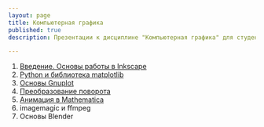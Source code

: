 ```yaml
---
layout: page
title: Компьютерная графика
published: true
description: Презентации к дисциплине "Компьютерная графика" для студентов второго курса Института ракетно-космической техники Самарского университета.

---
```


1. [Введение. Основы работы в Inkscape](https://drive.google.com/file/d/1VOmOulBb1p2BKa0bCawLm3HQwUR9oeU8/view?usp=sharing)
1. [Python и библиотека matplotlib](https://github.com/Kidinnu/classes_graphics/blob/master/%D0%9B%D0%B5%D0%BA%D1%86%D0%B8%D1%8F_2/Solve_ODE_and_plot.ipynb)
1. [Основы Gnuplot](https://drive.google.com/file/d/1D4WhLo1yqducxHa8U4dmhe0cZ26uCa-G/view?usp=sharing)
1. [Преобразование поворота](https://drive.google.com/file/d/1J-He-310YHYEhJb3J7Yd_qHZihUbXceV/view)
1. [Анимация в Mathematica](https://github.com/Kidinnu/classes_graphics/tree/master/%D0%9B%D0%B5%D0%BA%D1%86%D0%B8%D1%8F_3)
1. imagemagic и ffmpeg
1. Основы Blender
